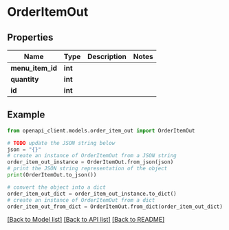 # OrderItemOut


## Properties

Name | Type | Description | Notes
------------ | ------------- | ------------- | -------------
**menu_item_id** | **int** |  | 
**quantity** | **int** |  | 
**id** | **int** |  | 

## Example

```python
from openapi_client.models.order_item_out import OrderItemOut

# TODO update the JSON string below
json = "{}"
# create an instance of OrderItemOut from a JSON string
order_item_out_instance = OrderItemOut.from_json(json)
# print the JSON string representation of the object
print(OrderItemOut.to_json())

# convert the object into a dict
order_item_out_dict = order_item_out_instance.to_dict()
# create an instance of OrderItemOut from a dict
order_item_out_from_dict = OrderItemOut.from_dict(order_item_out_dict)
```
[[Back to Model list]](../README.md#documentation-for-models) [[Back to API list]](../README.md#documentation-for-api-endpoints) [[Back to README]](../README.md)


